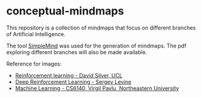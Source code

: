 # conceptual-mindmaps
This repository is a collection of mindmaps that focus on different branches of Artificial Intelligence.

The tool [SimpleMind](https://simplemind.eu/) was used for the generation of mindmaps. The pdf exploring different branches will also be made available.

Reference for images:
- [Reinforcement learning - David Silver, UCL](http://www0.cs.ucl.ac.uk/staff/d.silver/web/Teaching.html)
- [Deep Reinforcement Learning - Sergey Levine](http://rail.eecs.berkeley.edu/deeprlcourse/)
- [Machine Learning - CS6140, Virgil Pavlu, Northeastern University](http://www.ccs.neu.edu/home/vip/teach/MLcourse/html/aboutcs6140.html)
